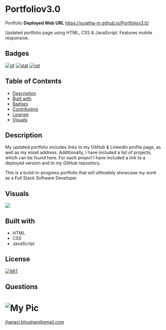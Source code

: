 # Portfoliov3.0
Portfolio
**Deployed Web URL**
https://sujatha-m.github.io/Portfoliov3.0/

Updated portfolio page using HTML, CSS & JavaScript. Features mobile responsive.

## Badges
[![gf](https://img.shields.io/github/followers/sujatha-m?style=social)](https://img.shields.io/github/followers/sujatha-m?style=social)
[![stat](https://img.shields.io/website?url=https%3A%2F%2Fsujatha-m.github.io%2FWeather-Dashboard%2FDevelop%2F)](https://img.shields.io/website?url=https%3A%2F%2Fsujatha-m.github.io%2FWeather-Dashboard%2FDevelop%2F)
[![rat](https://img.shields.io/redmine/plugin/stars/redmine_xlsx_format_issue_exporter?color=purple)](https://img.shields.io/redmine/plugin/stars/redmine_xlsx_format_issue_exporter?color=purple)

## Table of Contents
   * [Description](#description)
   * [Built with](#built-with)
   * [Badges](#badges)
   * [Contributing](#contributing)
   * [License](#license)
   * [Visuals](#visuals)


## Description

My updated portfolio includes links to my GitHub & LinkedIn profile page, as well as my email address. Additionally, I have included a list of projects, which can be found here. For each project I have included a link to a deployed version and to my GitHub repository.

This is a build-in-progress portfolio that will ultimately showcase my work as a Full Stack Software Developer

## Visuals

![](images/portfoliogif.gif)

  
## Built with
* HTML
* CSS
* JavaScript

## License 
[![MIT](https://img.shields.io/npm/l/isc?color=Blue&style=plastic)](https://img.shields.io/npm/l/isc?color=Blue&style=plastic)

## Questions
# ![My Pic](https://avatars0.githubusercontent.com/u/59231894?v=4)

jhanavi.bhushan@gmail.com

